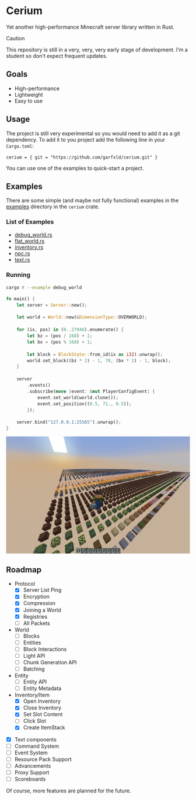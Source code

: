 # Cerium

Yet another high-performance Minecraft server library written in Rust.

> [!CAUTION]
> This repository is still in a very, very, very early stage of development. I'm a student so don't expect frequent updates.


## Goals

- High-performance
- Lightweight
- Easy to use


## Usage

The project is still very experimental so you would need to add it as a git dependency.
To add it to you project add the following line in your `Cargo.toml`:
```
cerium = { git = "https://github.com/garfxld/cerium.git" }
```

You can use one of the examples to quick-start a project.


## Examples

There are some simple (and maybe not fully functional) examples in the [examples](/cerium/examples/) directory in the `cerium` crate.

### List of Examples

- [debug_world.rs](/cerium/examples/debug_world.rs)
- [flat_world.rs](/cerium/examples/flat_world.rs)
- [inventory.rs](/cerium/examples/inventory.rs)
- [npc.rs](/cerium/examples/npc.rs)
- [text.rs](/cerium/examples/text.rs)


### Running

```sh
cargo r --example debug_world
```

```rust
fn main() {
    let server = Server::new();

    let world = World::new(&DimensionType::OVERWORLD);

    for (ix, pos) in (0..27946).enumerate() {
        let bz = (pos / 168) + 1;
        let bx = (pos % 168) + 1;

        let block = BlockState::from_id(ix as i32).unwrap();
        world.set_block((bz * 2) - 1, 70, (bx * 2) - 1, block);
    }

    server
        .events()
        .subscribe(move |event: &mut PlayerConfigEvent| {
            event.set_world(world.clone());
            event.set_position((0.5, 71., 0.5));
        });

    server.bind("127.0.0.1:25565").unwrap();
}

```

<img src="thumbnail.png" alt="Debug World">


## Roadmap

- Protocol
    - [x] Server List Ping
    - [x] Encryption
    - [x] Compression
    - [x] Joining a World
    - [x] Registries
    - [ ] All Packets
- World
    - [ ] Blocks
    - [ ] Entities
    - [ ] Block Interactions
    - [ ] Light API
    - [ ] Chunk Generation API
    - [ ] Batching
- Entity
    - [ ] Entity API
    - [ ] Entity Metadata
- Inventory/Item
    - [x] Open Inventory
    - [x] Close Inventory
    - [x] Set Slot Content
    - [ ] Click Slot
    - [x] Create ItemStack
- [x] Text components
- [ ] Command System
- [ ] Event System
- [ ] Resource Pack Support
- [ ] Advancements
- [ ] Proxy Support
- [ ] Scoreboards

Of course, more features are planned for the future.
 